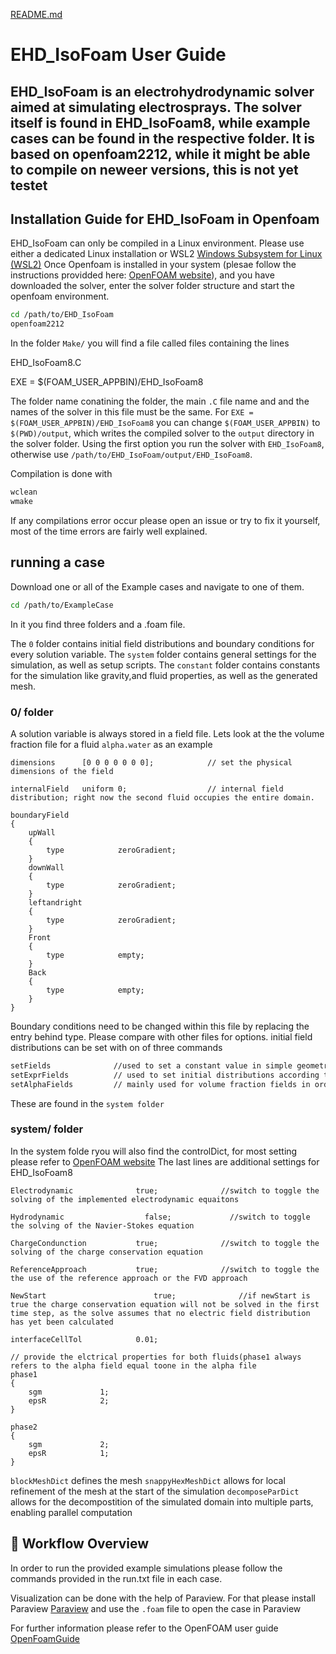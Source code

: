[README.md](https://github.com/user-attachments/files/22072072/README.md)
# EHD_IsoFoam User Guide

EHD_IsoFoam is an electrohydrodynamic solver aimed at simulating electrosprays. The solver itself is found in EHD_IsoFoam8, while example cases can be found in the respective folder. 
It is based on openfoam2212, while it might be able to compile on neweer versions, this is not yet testet
---

## Installation Guide for EHD_IsoFoam in Openfoam

EHD_IsoFoam can only be compiled in a Linux environment. Please use either a dedicated Linux installation or WSL2 [Windows Subsystem for Linux (WSL2)](https://learn.microsoft.com/en-us/windows/wsl/install) 
Once Openfoam is installed in your system (plesae follow the instructions providded here: [OpenFOAM website](https://develop.openfoam.com/Development/openfoam/-/wikis/precompiled/)), and you have downloaded the solver, enter the solver folder structure and start the openfoam environment.

```bash
cd /path/to/EHD_IsoFoam
openfoam2212
```

In the folder `Make/` you will find a file called files containing the lines

EHD_IsoFoam8.C

EXE = $(FOAM_USER_APPBIN)/EHD_IsoFoam8

The folder name conatining the folder, the main `.C` file name and and the names of the solver in this file must be the same. For `EXE = $(FOAM_USER_APPBIN)/EHD_IsoFoam8` you can change `$(FOAM_USER_APPBIN)` to `$(PWD)/output`, which writes the compiled solver to the `output` directory in the solver folder.
Using the first option you run the solver with `EHD_IsoFoam8`, otherwise use `/path/to/EHD_IsoFoam/output/EHD_IsoFoam8`.

Compilation is done with
```bash
wclean
wmake
```

If any compilations error occur please open an issue or try to fix it yourself, most of the time errors are fairly well explained.

## running a case

Download one or all of the Example cases and navigate to one of them.

```bash
cd /path/to/ExampleCase
```

In it you find three folders and a .foam file.

The `0` folder contains initial field distributions and boundary conditions for every solution variable.
The `system` folder contains general settings for the simulation, as well as setup scripts.
The `constant` folder contains constants for the simulation like gravity,and fluid properties, as well as the generated mesh.

### 0/ folder

A solution variable is always stored in a field file. Lets look at the the volume fraction file for a fluid `alpha.water` as an example

```
dimensions      [0 0 0 0 0 0 0];            // set the physical dimensions of the field

internalField   uniform 0;                  // internal field distribution; right now the second fluid occupies the entire domain.

boundaryField
{
    upWall
    {
        type            zeroGradient;
    }
    downWall
    {
        type            zeroGradient;
    }
    leftandright
    {
        type            zeroGradient;
    }
    Front
    {
        type            empty;
    }
    Back
    {
        type            empty;
    }
}
```
Boundary conditions need to be changed within this file by replacing the entry behind type. Please compare with other files for options.
initial field distributions can be set with on of three commands

```bash
setFields              //used to set a constant value in simple geometries, as defined in the setFieldsDict
setExprFields          // used to set initial distributions according to a funtion, as defined in setExprFieldsDict
setAlphaFields         // mainly used for volume fraction fields in order to also be able to set a cell only partially ocuppied by a geometry to a partial of the specified value(enhanced setFields)
```

These are found in the `system folder`

### system/ folder

In the system folde ryou will also find the controlDict, for most setting please refer to [OpenFOAM website](https://www.openfoam.com/documentation/user-guide/6-solving/6.1-time-and-data-inputoutput-control)
The last lines are additional settings for EHD_IsoFoam8

```
Electrodynamic				true;              //switch to toggle the solving of the implemented electrodynamic equaitons

Hydrodynamic				  false;             //switch to toggle the solving of the Navier-Stokes equation

ChargeCondunction			true;              //switch to toggle the solving of the charge conservation equation

ReferenceApproach			true;              //switch to toggle the the use of the reference approach or the FVD approach

NewStart					    true;              //if newStart is true the charge conservation equation will not be solved in the first time step, as the solve assumes that no electric field distribution has yet been calculated

interfaceCellTol 			0.01;

// provide the elctrical properties for both fluids(phase1 always refers to the alpha field equal toone in the alpha file
phase1
{
    sgm             1; 
    epsR            2;
}

phase2
{
    sgm             2;
    epsR            1;
}
```

`blockMeshDict` defines the mesh
`snappyHexMeshDict` allows for local refinement of the mesh at the start of the simulation
`decomposeParDict`  allows for the decompostition of the simulated domain into multiple parts, enabling parallel computation

## 📂 Workflow Overview

In order to run the provided example simulations please follow the commands provided in the run.txt file in each case.

Visualization can be done with the help of Paraview. For that please install Paraview [Paraview](https://www.paraview.org/download/) and use the `.foam` file to open the case in Paraview

For further information please refer to the OpenFOAM user guide [OpenFoamGuide](https://www.openfoam.com/documentation/user-guide)

